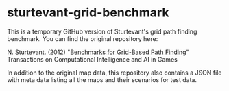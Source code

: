 sturtevant-grid-benchmark
=========================
This is a temporary GitHub version of Sturtevant's grid path finding benchmark.  You can find the original repository here:

N. Sturtevant. (2012) "[Benchmarks for Grid-Based Path Finding](http://www.movingai.com/benchmarks/)" Transactions on Computational Intelligence and AI in Games

In addition to the original map data, this repository also contains a JSON file with meta data listing all the maps and their scenarios for test data.
